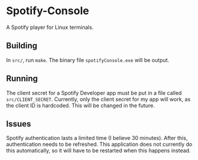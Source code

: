 # Spotify-Console
A Spotify player for Linux terminals.

## Building
In `src/`, run `make`. The binary file `spotifyConsole.exe` will be output.

## Running
The client secret for a Spotify Developer app must be put in a file called `src/CLIENT_SECRET`. Currently, only the client secret for my app will work, as the client ID is hardcoded. This will be changed in the future.

## Issues
Spotify authentication lasts a limited time (I believe 30 minutes). After this, authentication needs to be refreshed. This application does not currently do this automatically, so it will have to be restarted when this happens instead.

